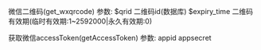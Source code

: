 微信二维码(get_wxqrcode)
参数:
    $qrid          二维码id(数据库)
    $expiry_time   二维码有效期(临时有效期:1~2592000|永久有效期:0)

获取微信accessToken(getAccessToken)
参数:
    appid    appsecret



